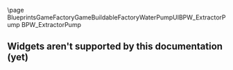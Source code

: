 \page BlueprintsGameFactoryGameBuildableFactoryWaterPumpUIBPW_ExtractorPump BPW_ExtractorPump
## Widgets aren't supported by this documentation (yet)
